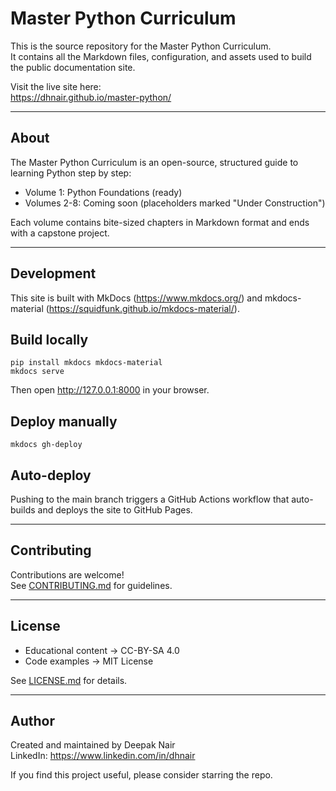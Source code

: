 # Master Python Curriculum

This is the source repository for the Master Python Curriculum.  
It contains all the Markdown files, configuration, and assets used to build the public documentation site.

Visit the live site here:  
https://dhnair.github.io/master-python/

-------------------------------------------------------------------

## About

The Master Python Curriculum is an open-source, structured guide to learning Python step by step:

- Volume 1: Python Foundations (ready)
- Volumes 2-8: Coming soon (placeholders marked "Under Construction")

Each volume contains bite-sized chapters in Markdown format and ends with a capstone project.

-------------------------------------------------------------------

## Development

This site is built with MkDocs (https://www.mkdocs.org/) and mkdocs-material (https://squidfunk.github.io/mkdocs-material/).

## Build locally
    pip install mkdocs mkdocs-material
    mkdocs serve

Then open http://127.0.0.1:8000 in your browser.

## Deploy manually
    mkdocs gh-deploy

## Auto-deploy
Pushing to the main branch triggers a GitHub Actions workflow that auto-builds and deploys the site to GitHub Pages.

-------------------------------------------------------------------

## Contributing

Contributions are welcome!  
See [CONTRIBUTING.md](docs/CONTRIBUTING.md) for guidelines.

-------------------------------------------------------------------

## License

- Educational content -> CC-BY-SA 4.0  
- Code examples -> MIT License  

See [LICENSE.md](docs/LICENSE.md) for details.

-------------------------------------------------------------------

## Author

Created and maintained by Deepak Nair  
LinkedIn: https://www.linkedin.com/in/dhnair

If you find this project useful, please consider starring the repo.
